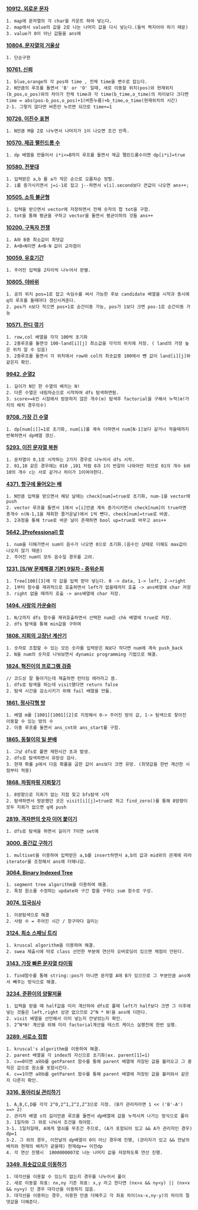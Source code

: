 **[10912. 외로운 문자](https://swexpertacademy.com/main/code/problem/problemDetail.do?contestProbId=AXVJuEvqLAADFASe&categoryId=AXVJuEvqLAADFASe&categoryType=CODE)**
```
1. map에 문자열의 각 char을 카운트 하여 넣는다.
2. map에서 value의 값을 2로 나눈 나머지 값을 다시 넣는다.(둘씩 짝지어야 하기 때문)
3. value가 0이 아닌 값들을 ans에 
```

**[10804. 문자열의 거울상](https://swexpertacademy.com/main/code/problem/problemDetail.do?contestProbId=AXTC0x16D8EDFASe&categoryId=AXTC0x16D8EDFASe&categoryType=CODE)**
```
1. 단순구현
```

**[10761. 신뢰](https://swexpertacademy.com/main/code/problem/problemDetail.do?contestProbId=AXSVc1TqEAYDFAQT)**
```
1. blue,orange의 각 pos와 time , 전체 time을 변수로 잡는다.
2. N만큼의 루프를 돌면서 'B' or 'O' 일때, 새로 이동할 위치(pos)와 현재위치(b_pos,o_pos)와의 차이가 전체 time과 각 time(b_time,o_time)의 차이보다 크다면
time = abs(pos-b_pos,o_pos)+1(버튼누름)+b_time,o_time(현재위치의 시간)
2-1. 그렇지 않다면 버튼만 누르면 되므로 time+=1
```

**[10726. 이진수 표현](https://swexpertacademy.com/main/code/problem/problemDetail.do?contestProbId=AXRSXf_a9qsDFAXS&categoryId=AXRSXf_a9qsDFAXS&categoryType=CODE&&&)**
```
1. N만큼 M을 2로 나누면서 나머지가 1이 나오면 조건 만족.
```

**[10570. 제곱 팰린드롬 수](https://swexpertacademy.com/main/code/problem/problemDetail.do?contestProbId=AXO72aaqPrcDFAXS&categoryId=AXO72aaqPrcDFAXS&categoryType=CODE)**
```
1. dp 배열을 만들어서 i*i<=B까지 루프를 돌면서 제곱 팰린드롬수이면 dp[i*i]=true
```

**[10580. 전봇대](https://swexpertacademy.com/main/code/problem/problemDetail.do?contestProbId=AXO8QBw6Qu4DFAXS&categoryId=AXO8QBw6Qu4DFAXS&categoryType=CODE)**
```
1. 입력받은 a,b 를 a가 작은 순으로 오름차순 정렬.
2. i를 증가시키면서 j=i-1로 잡고 j--하면서 v[i].second보다 큰값이 나오면 ans++;
```

**[10505. 소득 불균형](https://swexpertacademy.com/main/code/problem/problemDetail.do?contestProbId=AXNP4CvauaMDFAXS&categoryId=AXNP4CvauaMDFAXS&categoryType=CODE)**
```
1. 입력을 받으면서 vector에 저장하면서 전체 숫자의 합 tot을 구함.
2. tot을 통해 평균을 구하고 vector을 돌면서 평균이하의 것들 ans++
```

**[10200. 구독자 전쟁](https://swexpertacademy.com/main/code/problem/problemDetail.do?contestProbId=AXMCXV_qVgkDFAWv&categoryId=AXMCXV_qVgkDFAWv&categoryType=CODE)**
```
1. A와 B중 최소값이 최댓값
2. A+B>N이면 A+B-N 값이 교차점이 
```

**[10059. 유효기간](https://swexpertacademy.com/main/code/problem/problemDetail.do?contestProbId=AXK6YRNaKq0DFAU3&categoryId=AXK6YRNaKq0DFAU3&categoryType=CODE)**
```
1. 주어진 입력을 2자리씩 나누어서 판별.
```

**[10805. 야바위](https://swexpertacademy.com/main/code/problem/problemDetail.do?contestProbId=AXTC3GH6D-EDFASe)**
```
1. 공의 위치 pos=1로 잡고 속임수를 써서 가능한 후보 candidate 배열을 시작과 동시에 q의 루프를 돌때마다 갱신시켜준다.
2. pos가 n보다 작으면 pos+1로 순간이동 가능, pos가 1보다 크면 pos-1로 순간이동 가능
```

**[10571. 잔디 깎기](https://swexpertacademy.com/main/code/problem/problemSolverCodeDetail.do)**
```
1. row,col 배열을 각각 100씩 초기화
2. 2중루프를 돌면섯 100-land[i][j] 최소값을 각각의 위치에 저장. ( land의 가장 높은 위치 알 수 있음)
3. 2중루프를 돌면서 각 위치에서 row와 col의 최솟값중 100에서 뺀 값이 land[i][j]와 같은지 확인.
```

**[9942. 순열2](https://swexpertacademy.com/main/code/problem/problemDetail.do?contestProbId=AXHx5_FK0UUDFAXR&categoryId=AXHx5_FK0UUDFAXR&categoryType=CODE)**
```
1. 길이가 N인 한 수열의 배치는 N!
2. 다른 수열은 내림차순으로 시작하여 dfs 탐색하면됨.
3. score>=k인 시점에서 방문하지 않은 개수(m) 탐색후 factorial을 구해서 누적(m!가지의 배치 경우의수)
```

**[9708. 가장 긴 수열](https://swexpertacademy.com/main/code/problem/problemDetail.do?contestProbId=AXDNGXlKagUDFAVX)**
```
1. dp[num[i]]=1로 초기화, num[i]를 계속 더하면서 num[N-1]보다 같거나 작을때까지 반복하면서 dp배열 갱신.
```

**[5293. 이진 문자열 복원](https://swexpertacademy.com/main/code/problem/problemDetail.do?contestProbId=AWUiwoe6o00DFAVT)**
```
1. 문자열이 0,1로 시작하는 2가지 경우로 나누어서 dfs 시작.
2. 01,10 같은 경우에는 010 ,101 처럼 0과 1이 번갈아 나와야만 하므로 01의 개수 b와 10의 개수 c는 서로 같거나 차이가 1이여야한다.
```

**[4371. 항구에 들어오는 배](https://swexpertacademy.com/main/code/problem/problemDetail.do?contestProbId=AWMedCxalW8DFAXd)**
```
1. N만큼 입력을 받으면서 해당 날에는 check[num]=true로 초기화, num-1을 vector에 push
2. vector 루프를 돌면서 1에서 v[i]만큼 계속 증가시키면서 check[num]이 true라면 총개수 n(N-1,1을 제회한 즐거운날)에서 1씩 뺀다, check[num]=true로 바꿈.
3. 2과정을 통해 true로 바꾼 날이 존재하면 bool up=true로 바꾸고 ans++
```

**[5642. [Professional] 합](https://swexpertacademy.com/main/code/problem/problemDetail.do?contestProbId=AWXQm2SqdxkDFAUo)**
```
1. num을 더해가면서 sum이 음수가 나오면 0으로 초기화.(음수인 상태로 더해도 max값이 나오지 않기 때문)
2. 주어진 num이 모두 음수일 경우를 고려.
```

**[1231. [S/W 문제해결 기본] 9일차 - 중위순회](https://swexpertacademy.com/main/code/problem/problemDetail.do?contestProbId=AV140YnqAIECFAYD)**
```
1. Tree[100][3]에 각 값을 입력 받아 넣는다. 0 -> data, 1-> left, 2->right
2. 1부터 함수를 재귀적으로 호출하면서 left가 없을때까지 호출 -> ans배열에 char 저장
3. right 없을 때까지 호출 -> ans배열에 char 저장.
```

**[1494. 사랑의 카운슬러](https://swexpertacademy.com/main/code/problem/problemDetail.do?contestProbId=AV2b_WPaAEIBBASw)**
```
1. N/2까지 dfs 함수를 재귀호출하면서 선택한 num은 chk 배열에 true로 저장.
2. dfs 탐색을 통해 min값을 구하여 
```

**[1808. 지희의 고장난 계산기](https://swexpertacademy.com/main/code/problem/problemDetail.do?contestProbId=AV4yC3pqCegDFAUx)**
```
1. 숫자로 조합할 수 있는 모든 숫자를 입력받은 N보다 작다면 num에 계속 push_back
2. N을 num의 숫자로 나눠보면서 dynamic programming 기법으로 해결.
```

**[1824. 혁진이의 프로그램 검증](https://swexpertacademy.com/main/code/problem/problemDetail.do?contestProbId=AV4yLUiKDUoDFAUx)**
```
// 코드상 잘 돌아가는데 제출하면 런타임 에러라고 뜸.
1. dfs로 탐색을 하는데 visit했다면 return false
2. 탐색 시간을 감소시키기 위해 fail 배열을 만듦.
```

**[1861. 정사각형 방](https://swexpertacademy.com/main/code/problem/problemDetail.do?contestProbId=AV5LtJYKDzsDFAXc)**
```
1. 배열 m를 [1001][1001][2]로 지정해서 0-> 주어진 방의 값, 1-> 탐색으로 찾아진 이동할 수 있는 방의 수
2. 이중 루프를 돌면서 ans_cnt와 ans_start를 구함.
```

**[1865. 동철이의 일 분배](https://swexpertacademy.com/main/solvingProblem/solvingProblem.do)**
```
1. 그냥 dfs로 풀면 제한시간 초과 발생.
2. dfs로 탐색하면서 유망성 검사.
3. 현재 확률 p에서 다음 확률을 곱한 값이 ans보다 크면 유망. (최댓값을 한번 계산한 시점부터 적용)
```

**[1868. 파핑파핑 지뢰찾기](https://swexpertacademy.com/main/code/problem/problemDetail.do?contestProbId=AV5LwsHaD1MDFAXc&categoryId=AV5LwsHaD1MDFAXc&categoryType=CODE)**
```
1. 8방향으로 지뢰가 없는 지점 찾고 bfs탐색 시작
2. 탐색하면서 방문했던 곳은 visit[i][j]=true로 하고 find_zero()를 통해 8방향이 모두 지뢰가 없으면 q에 push
```

**[2819. 격자판의 숫자 이어 붙이기](https://swexpertacademy.com/main/code/problem/problemDetail.do?contestProbId=AV7I5fgqEogDFAXB&categoryId=AV7I5fgqEogDFAXB&categoryType=CODE)**
```
1. dfs로 탐색을 하면서 길이가 7이면 set에 
```

**[3000. 중간값 구하기](https://swexpertacademy.com/main/code/problem/problemDetail.do?contestProbId=AV-fO0s6ARoDFAXT)**
```
1. multiset을 이용하여 입력받은 a,b를 insert하면서 a,b의 값과 mid와의 관계에 따라 iterator를 조정해서 ans에 더해나감.
```

**[3064. Binary Indexed Tree](https://swexpertacademy.com/main/code/problem/problemDetail.do?contestProbId=AV_Wo_Sa6UEDFAXw)**
```
1. segment tree algorithm을 이용하여 해결.
2. 특정 원소를 수정하는 update와 구간 합을 구하는 sum 함수로 구성.
```

**[3074. 입국심사](https://swexpertacademy.com/main/code/problem/problemDetail.do?contestProbId=AV_XEokaAEcDFAX7)**
```
1. 이분탐색으로 해결
2. 사람 수 = 주어진 시간 / 창구마다 걸리는 
```

**[3124. 최소 스패닝 트리](https://swexpertacademy.com/main/code/problem/problemDetail.do?contestProbId=AV_mSnmKUckDFAWb)**
```
1. kruscal algorithm을 이용하여 해결.
2. swea 제출시에 따로 class 선언한 부분에 연산자 오버로딩이 있으면 채점이 안된다.
```

**[3143. 가장 빠른 문자열 타이핑](https://swexpertacademy.com/main/code/problem/problemDetail.do?contestProbId=AV_65wkqsb4DFAWS&categoryId=AV_65wkqsb4DFAWS&categoryType=CODE)**
```
1. find함수를 통해 string::pos가 아니면 문자열 A에 B가 있으므로 그 부분만큼 ans에서 빼주는 방식으로 해결.
```

**[3234. 준환이의 양팔저울](https://swexpertacademy.com/main/code/problem/problemDetail.do?contestProbId=AWAe7XSKfUUDFAUw)**
```
1. 입력을 받을 때 half값을 미리 계산하여 dfs로 풀때 left가 half보다 크면 그 이후에 넣는 것들은 left,right 상관 없으므로 2^N * N!을 ans에 더한다.
2. visit 배열을 선언해서 이미 넣는지 안넣었는지 확인.
3. 2^N*N! 계산을 위해 미리 factorial계산을 테스트 케이스 실행전에 한번 실행.
```

**[3289. 서로소 집합](https://swexpertacademy.com/main/code/problem/problemDetail.do?contestProbId=AWBJKA6qr2oDFAWr&categoryId=AWBJKA6qr2oDFAWr&categoryType=CODE)**
```
1. kruscal's algorithm을 이용하여 해결.
2. parent 배열을 각 index의 자신으로 초기화(ex. parent[1]=1)
3. c==0이면 a와b를 getParent 함수를 통해 parent 배열에 저장된 값을 불러오고 그 중 작은 값으로 원소를 포함시킨다.
4. c==1이면 a와b를 getParent 함수를 통해 parent 배열에 저장된 값을 불러와서 같은지 다른지 확인.
```

**[3316. 동아리실 관리하기](https://swexpertacademy.com/main/code/problem/problemDetail.do?contestProbId=AWBnFuhqxE8DFAWr&)**
```
1. A,B,C,D를 각각 2^0,2^1,2^2,2^3으로 지정. (B가 관리자라면 1 << ('B'-A') ==> 2)
2. 관리자 배열 s의 길이만큼 루프를 돌면서 dp배열에 값을 누적시켜 나가는 방식으로 풀이
3. 1일차와 그 외로 나눠서 조건을 줘야함.
3-1. 1일차일때, A에게 열쇠를 무조건 주므로, (A가 포함되어 있고 && A가 관리자인 경우) dp=1
3-2. 그 외의 경우, 이전날의 dp배열이 0이 아닌 경우에 진행, (관리자가 있고 && 전날의 배치와 현재의 배치가 같을때) 현재dp+= 이전dp
4. 각 연산 진행시  1000000007로 나눈 나머지 값을 저장하도록 연산 진행.
```

**[3349. 최솟값으로 이동하기](https://swexpertacademy.com/main/code/problem/problemDetail.do?contestProbId=AWDTN0cKr1oDFAWD)**
```
1. 대각선을 이용할 수 있는지 없는지 경우를 나누어서 풀이
2. 새로 이동할 좌표: nx,ny 기존 좌표: x,y 라고 한다면 (nx>x && ny<y) || (nx<x && ny>y) 인 경우 대각선을 이용하지 않음.
3. 대각선을 이용하는 경우, 이용한 만큼 더해주고 각 좌표 차이(nx-x,ny-y)의 차이의 절댓값을 더해준다.
```

